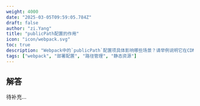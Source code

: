 ```yaml
---
weight: 4000
date: "2025-03-05T09:59:05.784Z"
draft: false
author: "zi.Yang"
title: "publicPath配置的作用"
icon: "icon/webpack.svg"
toc: true
description: "Webpack中的`publicPath`配置项具体影响哪些场景？请举例说明它在CDN部署、资源加载路径修复或子目录发布时的关键作用。"
tags: ["webpack", "部署配置", "路径管理", "静态资源"]
---
```


## 解答

待补充...
